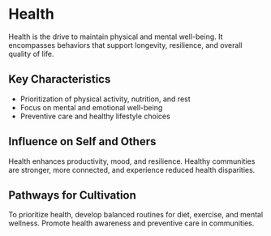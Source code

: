 # Health

Health is the drive to maintain physical and mental well-being. It encompasses behaviors that support longevity, resilience, and overall quality of life.

## Key Characteristics

- Prioritization of physical activity, nutrition, and rest
- Focus on mental and emotional well-being
- Preventive care and healthy lifestyle choices

## Influence on Self and Others

Health enhances productivity, mood, and resilience. Healthy communities are stronger, more connected, and experience reduced health disparities.

## Pathways for Cultivation

To prioritize health, develop balanced routines for diet, exercise, and mental wellness. Promote health awareness and preventive care in communities.
